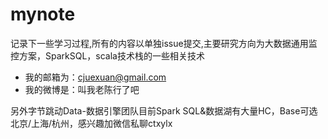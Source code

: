 # mynote

记录下一些学习过程,所有的内容以单独issue提交,主要研究方向为大数据通用监控方案，SparkSQL，scala技术栈的一些相关技术

* 我的邮箱为：cjuexuan@gmail.com
* 我的微博是：叫我老陈行了吧

另外字节跳动Data-数据引擎团队目前Spark SQL&数据湖有大量HC，Base可选北京/上海/杭州，感兴趣加微信私聊ctxylx

